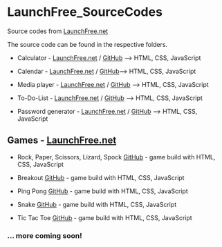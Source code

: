# LaunchFree_SourceCodes

 Source codes from [LaunchFree.net](https://launchfree.net/)

 The source code can be found in the respective folders.

 - Calculator - [LaunchFree.net](https://launchfree.net/sites/calculator/calculator.html) / [GitHub](https://github.com/BellaMrx/LaunchFree_SourceCodes/tree/main/Calculator) --> HTML, CSS, JavaScript

 - Calendar - [LaunchFree.net](https://launchfree.net/sites/calendar/calendar.html) / [GitHub](https://github.com/BellaMrx/LaunchFree_SourceCodes/tree/main/Calendar)--> HTML, CSS, JavaScript 

 - Media player - [LaunchFree.net](https://launchfree.net/sites/media_player/audio.html) / [GitHub](https://github.com/BellaMrx/LaunchFree_SourceCodes/tree/main/Media_Player) --> HTML, CSS, JavaScript

 - To-Do-List - [LaunchFree.net](https://launchfree.net/sites/to-do-list/to_do.html) / [GitHub](https://github.com/BellaMrx/LaunchFree_SourceCodes/tree/main/Calculator) --> HTML, CSS, JavaScript

 - Password generator - [LaunchFree.net](https://launchfree.net/sites/pw_generator/pass_gen.html) / [GitHub](https://github.com/Projects-Games-HTML-CSS-JS/Password_Generator) --> HTML, CSS, JavaScript


## Games - [LaunchFree.net](https://launchfree.net/sites/games/games.html)

 - Rock, Paper, Scissors, Lizard, Spock [GitHub](https://github.com/BellaMrx/rock_paper_scissor_lizard_spock) - game build with HTML, CSS, JavaScript

 - Breakout [GitHub](https://github.com/Projects-Games-HTML-CSS-JS/Breakout) - game build with HTML, CSS, JavaScript 

 - Ping Pong [GitHub](https://github.com/Projects-Games-HTML-CSS-JS/Ping-Pong) -  game build with HTML, CSS, JavaScript 

 - Snake [GitHub](https://github.com/Projects-Games-HTML-CSS-JS/Snake) - game build with HTML, CSS, JavaScript 

 - Tic Tac Toe [GitHub](https://github.com/Projects-Games-HTML-CSS-JS/Tic_Tac_Toe) - game build with HTML, CSS, JavaScript


 ### ... more coming soon!